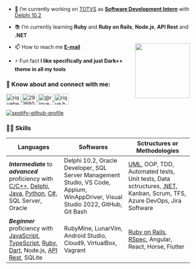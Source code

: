 <!--
![nodejs-seeklogo com](https://user-images.githubusercontent.com/72718207/173165044-03e11168-28ff-4fef-b6f3-bdcf6ef0e97d.svg)
![Oracle_Corporation-Logo wine](https://user-images.githubusercontent.com/72718207/173165141-3efa2696-8ee0-4d05-bb92-1bf3996f4729.svg)
![icons8-microsoft-sql-server-480](https://user-images.githubusercontent.com/72718207/173164942-3c9de351-410a-4f26-9df6-800ab7469157.svg)
![download-icon-typescript+plain-1324760574122087083_0](https://user-images.githubusercontent.com/72718207/173623517-b4876ba9-bee2-4b12-bc76-50397998a2d2.svg)
![atlassian_jira_logo_icon_170511](https://user-images.githubusercontent.com/72718207/174226117-84d3df0f-4c5c-4561-b822-47fc9a3e8abb.svg)
![elixir_lang_logo_icon_169207](https://user-images.githubusercontent.com/72718207/175756991-0de093d2-5215-467a-9abc-21bf130a2815.svg)
![rubymine-seeklogo com](https://user-images.githubusercontent.com/72718207/176729270-3f4916ef-a3fe-4acc-a8ba-3683a7226516.svg)
![Instagram_logo_2016 svg](https://user-images.githubusercontent.com/72718207/189485189-354ad816-d36b-43f6-b5d1-f8bc9bf8e911.png)

-->

- 🔧 I’m currently working on [TOTVS](https://www.totvs.com) as [**Software Development Intern**](https://www.linkedin.com/in/riquehen) with [Delphi 10.2](https://github.com/henrique-souza?tab=repositories&q=&type=&language=pascal&sort=)

- 📚 I’m currently learning **Ruby** and **Ruby on Rails**, **Node.js**, **API Rest** and **.NET**

<!-- Imagem -->
<img align="right" height="150" src="https://i.ibb.co/PhDHQB5/Rodriguez-Typing-At-Desk.gif"/>

- 📫 How to reach me **[E-mail](mailto:h.s.s_henrique@hotmail.com)**

- ⚡ Fun fact **I like specifically and just Dark++ theme in all my tools**

<h3 align="left"> 💬 Know about and connect with me:</h3>
<p>
  <!-- Linkedin -->
  <a href="https://linkedin.com/in/riquehen" target="blank">
    <img align="center" src="https://raw.githubusercontent.com/rahuldkjain/github-profile-readme-generator/master/src/images/icons/Social/linked-in-alt.svg" alt="riquehen" height="30" width="40"/>
  </a>
  <!-- StackOverflow -->
  <a href="https://pt.stackoverflow.com/users/291660/henrique-souza" target="blank">
    <img align="center" src="https://raw.githubusercontent.com/rahuldkjain/github-profile-readme-generator/master/src/images/icons/Social/stack-overflow.svg" alt="291660" height="30" width="40"/>
  </a>
  <!-- Instagram -->
  <a href="https://instagram.com/rique.hen" target="blank">
    <img align="center" src="https://raw.githubusercontent.com/rahuldkjain/github-profile-readme-generator/master/src/images/icons/Social/instagram.svg" alt="@rique.hen" height="30" width="40" />
  </a>
  <!-- MS Learn -->
  <a href="https://docs.microsoft.com/pt-br/users/henrique-souza-8745/" target="blank">
    <img align="center" src="https://upload.wikimedia.org/wikipedia/commons/4/44/Microsoft_logo.svg" alt="rique.hen" title="Microsoft Learn" height="30" width="40" />
  </a>
</p>
<!-- Go Rails https://gorails.com/users/64010 -->

[![spotify-github-profile](https://spotify-github-profile.vercel.app/api/view?uid=22aaqwnwsca3lv62n6lido44i&cover_image=true&theme=natemoo-re&show_offline=true&bar_color=000000&bar_color_cover=true)](https://github.com/kittinan/spotify-github-profile)

### 🧙‍♂️ Skills

| Languages  | Softwares | Sctructures or Methodologies |
| ------------- | ------------- | ------------ |
| **_Intermediate_** to **_advanced_** proficiency with [C/C++](https://github.com/henrique-souza?tab=repositories&q=&type=&language=c&sort=), [Delphi](https://github.com/henrique-souza?tab=repositories&q=&type=&language=pascal&sort=), [Java](https://github.com/henrique-souza?tab=repositories&q=&type=&language=java&sort=), [Python](https://github.com/henrique-souza?tab=repositories&q=&type=&language=python&sort=), [C#](https://github.com/henrique-souza?tab=repositories&q=&type=&language=c%23&sort=), SQL Server, Oracle | Delphi 10.2, Oracle Developer, SQL Server Management Studio, VS Code, Appium, WinAppDriver, Visual Studio 2022, GitHub, Git Bash  | [UML](https://github.com/henrique-souza/uml_exercises), OOP, TDD, Automated tests, Unit tests, Data sctructures, [.NET](https://github.com/henrique-souza/ContosoPizza), Kanban, Scrum, TFS, Azure DevOps, Jira Software |
| **_Beginner_** proficiency with [JavaScript](https://github.com/henrique-souza?tab=repositories&q=&type=&language=javascript&sort=), [TypeScript](https://github.com/henrique-souza?tab=repositories&q=&type=&language=typescript&sort=), [Ruby](https://github.com/henrique-souza?tab=repositories&q=&type=&language=ruby&sort=), [Dart](https://github.com/henrique-souza?tab=repositories&q=&type=&language=dart&sort=), Node.js, [API Rest](https://github.com/henrique-souza/ContosoPizza), SQLite | RubyMine, LunarVim, Android Studio, Cloud9, VirtualBox, Vagrant | [Ruby on Rails](https://github.com/henrique-souza?tab=repositories&q=&type=&language=ruby&sort=), [RSpec](https://github.com/henrique-souza/ruby_and_rails_exercises/tree/main/TDD), Angular, React, Horse, Flutter |

<!--
### 📊 Statistics
| <img align="left" height="195" src="https://github-readme-stats.vercel.app/api?username=henrique-souza&theme=ayu-mirage&show_icons=true&hide_title=true&count_private=true"/> | <img align="right" src="https://github-readme-stats.vercel.app/api/top-langs/?username=henrique-souza&theme=ayu-mirage&layout=compact&langs_count=10&hide=html,batchfile,C,C%2B%2B,Pascal"/> |
| --- | --- |


<h1 align="center">Hi 🤙<p></p> I'm Henrique</h1>
<h3 align="center">Always studying and learning.</h3>
<p align="left"> <img src="https://komarev.com/ghpvc/?username=henrique-souza&label=Profile%20views&color=yellow&style=flat" alt="henrique-souza" /> </p>

<p> <img align="center" src="https://github-readme-streak-stats.herokuapp.com/?user=henrique-souza&theme=dark" alt="henrique-souza" /> </p>


<!-- Backup
<img align="right" src="https://github-readme-stats.vercel.app/api/top-langs/?username=henrique-souza&theme=ayu-mirage&layout=compact&langs_count=10&hide=shell,HTML,CSS,cmake,C%2B%2B,less,typescript,dart,swift,kotlin,objective-c"/>


<!--
<p align="center"> <a href="https://github.com/ryo-ma/github-profile-trophy"><img src="https://github-profile-trophy.vercel.app/?username=henrique-souza&theme=dark_dimmed" alt="henrique-souza" /></a> </p>

<!-- <details>
<h3 align="left"> 📄 Languages</h3>
<p>
  <!-- C
  <a href="https://github.com/henrique-souza?tab=repositories&q=&type=&language=c&sort=" target="_blank" rel="noreferrer">
    <img src="https://raw.githubusercontent.com/devicons/devicon/master/icons/c/c-original.svg" alt="c" title="C" width="45" height="45"/>
  </a>
  <!-- Delphi
  <a href="https://github.com/henrique-souza?tab=repositories&q=&type=&language=pascal&sort=" target="_blank" rel="noreferrer">
    <img src="https://upload.wikimedia.org/wikipedia/en/b/b2/Embarcadero_Delphi_10.4_Sydney_Product_Logo_and_Icon.svg" alt="delphi" title="Delphi" width="45" height="45"/>
  </a>
    <!-- Java
  <a href="https://github.com/henrique-souza?tab=repositories&q=&type=&language=java&sort=" target="_blank" rel="noreferrer">
    <img src="https://raw.githubusercontent.com/devicons/devicon/master/icons/java/java-original.svg" alt="java" title="Java" width="45" height="45"/>
  </a>
   <!-- Python
  <a href="https://github.com/henrique-souza?tab=repositories&q=&type=&language=python&sort=" target="_blank" rel="noreferrer">
    <img src="https://raw.githubusercontent.com/devicons/devicon/master/icons/python/python-original.svg" alt="python" title="Python" width="45" height="45"/>
  </a>
  <!-- C#
  <a href="https://github.com/henrique-souza?tab=repositories&q=&type=&language=c%23&sort=" target="_blank" rel="noreferrer">
    <img src="https://raw.githubusercontent.com/devicons/devicon/master/icons/csharp/csharp-original.svg" alt="csharp" title="C#" width="45" height="45"/>
  </a>
  <!-- Ruby
  <a href="https://github.com/henrique-souza?tab=repositories&q=&type=&language=ruby&sort=" target="_blank" rel="noreferrer">
    <img src="https://raw.githubusercontent.com/devicons/devicon/master/icons/ruby/ruby-original.svg" alt="ruby" title="Ruby" width="45" height="45"/>
  </a>
  <!-- JavaScript
  <a href="https://github.com/henrique-souza?tab=repositories&q=&type=&language=javascript&sort=" target="_blank" rel="noreferrer">
    <img src="https://raw.githubusercontent.com/devicons/devicon/master/icons/javascript/javascript-original.svg" alt="javascript" title="JavaScript" width="45" height="45"/>
  </a>
  <!-- Typescript
  <a href="https://github.com/henrique-souza?tab=repositories&q=&type=&language=typescript&sort=" target="_blank" rel="noreferrer">
    <img src="https://user-images.githubusercontent.com/72718207/173623517-b4876ba9-bee2-4b12-bc76-50397998a2d2.svg" alt="typescript" title="Typescript" width="45" height="45"/>
  </a>
  <!-- Dart
  <!-- <a href="https://github.com/henrique-souza?tab=repositories&q=&type=&language=dart&sort=" target="_blank" rel="noreferrer">
    <img src="https://www.vectorlogo.zone/logos/dartlang/dartlang-icon.svg" alt="dart" title="Dart" width="45" height="45"/>
  </a>
  <!-- Elixir
  <!-- <a href="https://github.com/henrique-souza?tab=repositories&q=&type=&language=elixir&sort=" target="_blank" rel="noreferrer">
    <img src="https://user-images.githubusercontent.com/72718207/175756991-0de093d2-5215-467a-9abc-21bf130a2815.svg" alt="Elixir" title="Elixir" width="45" height="45"/>
  </a>
</p>
<h3 align="left"> 🛠️ Tools</h3>
<p>
  <!-- Selenium
  <a href="https://www.selenium.dev" target="_blank" rel="noreferrer">
    <img src="https://raw.githubusercontent.com/detain/svg-logos/780f25886640cef088af994181646db2f6b1a3f8/svg/selenium-logo.svg" alt="selenium" title="Selenium framework" width="45" height="45"/>
  </a>
  <!-- Azure
  <a href="https://azure.microsoft.com/en-in/" target="_blank" rel="noreferrer">
    <img src="https://www.vectorlogo.zone/logos/microsoft_azure/microsoft_azure-icon.svg" alt="azure" title="Azure DevOps" width="40" height="40"/>
  </a>
  <!-- Git
  <a href="https://git-scm.com/" target="_blank" rel="noreferrer">
    <img src="https://www.vectorlogo.zone/logos/git-scm/git-scm-icon.svg" alt="git" title="Git" width="45" height="45"/>
  </a>
  <!-- Flutter
  <!-- <a href="https://flutter.dev" target="_blank" rel="noreferrer">
    <img src="https://www.vectorlogo.zone/logos/flutterio/flutterio-icon.svg" alt="flutter" title="Flutter framework" width="45" height="45"/>
  </a>
  <!-- MSSQL
  <a href="https://www.microsoft.com/en-us/sql-server" target="_blank" rel="noreferrer">
    <img src="https://user-images.githubusercontent.com/72718207/173164942-3c9de351-410a-4f26-9df6-800ab7469157.svg" alt="mssql" title="SQL Server" width="45" height="45"/>
  </a>
  <!-- Node.JS
  <a href="https://nodejs.org" target="_blank" rel="noreferrer">
    <img src="https://user-images.githubusercontent.com/72718207/173165044-03e11168-28ff-4fef-b6f3-bdcf6ef0e97d.svg" alt="nodejs" title="Node.JS" width="45" height="45"/>
  </a>
  <!-- Oracle
  <a href="https://www.oracle.com/" target="_blank" rel="noreferrer">
    <img src="https://upload.wikimedia.org/wikipedia/commons/5/50/Oracle_logo.svg" alt="oracle" title="Oracle SGBD" width="45" height="45"/>
  </a>
  <!-- Arch Linux
  <a href="https://archlinux.org/" target="_blank" rel="noreferrer">
    <img src="https://github.com/JotaRandom/archlinux-artwork/blob/master/icons/archlinux-icon-crystal-128.svg" alt="linux" title="Arch Linux" width="45" height="45"/>
  </a>
  <!-- .NET
  <a href="https://github.com/henrique-souza?tab=repositories&q=&type=&language=c%23&sort=" target="_blank" rel="noreferrer">
    <img src="https://cdn.jsdelivr.net/gh/devicons/devicon/icons/dot-net/dot-net-original.svg" alt="dotnet" title=".NET framework" width="45" height="45"/>
  </a>
  <!-- Rails
  <a href="https://github.com/henrique-souza?tab=repositories&q=&type=&language=ruby&sort=" target="_blank" rel="noreferrer">
    <img src="https://www.spaceo.ca/wp-content/uploads/2020/12/startup_log.svg" alt="rails" title="Rails framework" width="45" height="45"/>
  </a>
  <!-- RubyMine
  <a href="https://github.com/henrique-souza?tab=repositories&q=&type=&language=ruby&sort=" target="_blank" rel="noreferrer">
    <img src="https://user-images.githubusercontent.com/72718207/176729270-3f4916ef-a3fe-4acc-a8ba-3683a7226516.svg" alt="RubyMine" title="RubyMine IDE" width="45" height="45"/>
  </a>
  <!-- Atlassian Jira
  <a href="https://www.atlassian.com/br/software/jira" target="_blank" rel="noreferrer">
    <img src="https://user-images.githubusercontent.com/72718207/174226117-84d3df0f-4c5c-4561-b822-47fc9a3e8abb.svg" alt="Atlassian Jira" title="Atlassian Jira" width="45" height="45"/>
  </a>
  <!-- UML 2.0
  <a href="https://github.com/henrique-souza/uml_exercises" target="_blank" rel="noreferrer">
    <img src="https://upload.wikimedia.org/wikipedia/commons/d/d5/UML_logo.svg" alt="UML 2.0" title="UML" width="45" height="45"/>
  </a>
</p>
</details> -->
